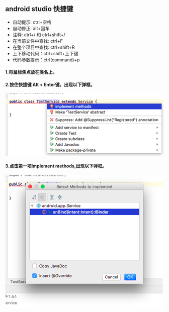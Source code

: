 ## android studio 快捷键
* 自动提示: ctrl+空格
* 自动修正: alt+回车
* 注释: ctrl+/ 和 ctrl+shift+/
* 在当前文件中查找: ctrl+F
* 在整个项目中查找: ctrl+shift+R
* 上下移动代码：ctrl+shift+上下键
* 代码参数提示：ctrl(command)+p


#### 1.将鼠标焦点放在类名上。
#### 2.按住快捷键 Alt + Enter键，出现以下弹框。
![](/assets/显示必须实现的方法.png)

#### 3.点击第一项Implement methods,出现以下弹框。
![](/assets/显示必须实现的方法1.png)